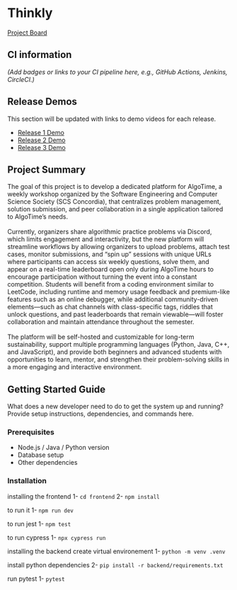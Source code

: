 # Thinkly 

[Project Board](https://github.com/users/cristina-trofimov/projects/4/views/1)

## CI information
*(Add badges or links to your CI pipeline here, e.g., GitHub Actions, Jenkins, CircleCI.)* </br>




## Release Demos
This section will be updated with links to demo videos for each release.

- [Release 1 Demo](#)  
- [Release 2 Demo](#)  
- [Release 3 Demo](#)  



## Project Summary
The goal of this project is to develop a dedicated platform for AlgoTime, a weekly workshop organized by the Software Engineering and Computer Science Society (SCS Concordia), that centralizes problem management, solution submission, and peer collaboration in a single application tailored to AlgoTime’s needs. </br>
</br>
Currently, organizers share algorithmic practice problems via Discord, which limits engagement and interactivity, but the new platform will streamline workflows by allowing organizers to upload problems, attach test cases, monitor submissions, and “spin up” sessions with unique URLs where participants can access six weekly questions, solve them, and appear on a real-time leaderboard open only during AlgoTime hours to encourage participation without turning the event into a constant competition. Students will benefit from a coding environment similar to LeetCode, including runtime and memory usage feedback and premium-like features such as an online debugger, while additional community-driven elements—such as chat channels with class-specific tags, riddles that unlock questions, and past leaderboards that remain viewable—will foster collaboration and maintain attendance throughout the semester. </br>
</br>
The platform will be self-hosted and customizable for long-term sustainability, support multiple programming languages (Python, Java, C++, and JavaScript), and provide both beginners and advanced students with opportunities to learn, mentor, and strengthen their problem-solving skills in a more engaging and interactive environment.



## Getting Started Guide
What does a new developer need to do to get the system up and running?  
Provide setup instructions, dependencies, and commands here.

### Prerequisites
- Node.js / Java / Python version
- Database setup
- Other dependencies

### Installation
installing the frontend
1- ```cd frontend```
2- ```npm install```

to run it 
1- ```npm run dev```

to run jest 
1- ```npm test```

to run cypress
1- ```npx cypress run```

installing the backend
create virtual environement
1- ```python -m venv .venv```

install python dependencies
2- ```pip install -r backend/requirements.txt```

run pytest
1- ```pytest```
